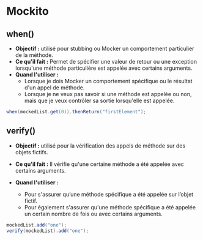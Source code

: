 # Mockito

## when()
- **Objectif :** utilisé pour stubbing ou Mocker un comportement particulier de la méthode.
- **Ce qu'il fait :** Permet de spécifier une valeur de retour ou une exception lorsqu'une méthode particulière est appelée avec certains arguments.
- **Quand l'utiliser :** 
  - Lorsque je dois Mocker un comportement spécifique ou le résultat d'un appel de méthode.
  - Lorsque je ne veux pas savoir si une méthode est appelée ou non, mais que je veux contrôler sa sortie lorsqu'elle est appelée.

```java
when(mockedList.get(0)).thenReturn("firstElement");
```

## verify()
- **Objectif :** utilisé pour la vérification des appels de méthode sur des objets fictifs.
- **Ce qu'il fait :** Il vérifie qu'une certaine méthode a été appelée avec certains arguments.

- **Quand l'utiliser :**
  - Pour s'assurer qu’une méthode spécifique a été appelée sur l’objet fictif.
  - Pour également s'assurer qu'une méthode spécifique a été appelée un certain nombre de fois ou avec certains arguments.
```java
mockedList.add("one");
verify(mockedList).add("one");
```

